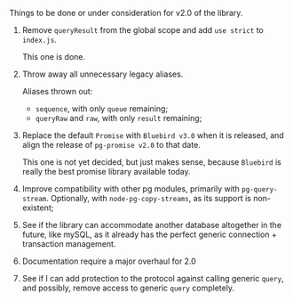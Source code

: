 Things to be done or under consideration for v2.0 of the library.

1. Remove `queryResult` from the global scope and add `use strict` to `index.js`.
    
    This one is done.
    
2. Throw away all unnecessary legacy aliases.

    Aliases thrown out:
    * `sequence`, with only `queue` remaining;
    * `queryRaw` and `raw`, with only `result` remaining;

3. Replace the default `Promise` with `Bluebird v3.0` when it is released,
   and align the release of `pg-promise v2.0` to that date.
   
   This one is not yet decided, but just makes sense, because `Bluebird`
   is really the best promise library available today.
   
4. Improve compatibility with other pg modules, primarily with `pg-query-stream`.
   Optionally, with `node-pg-copy-streams`, as its support is non-existent;
    
   
5. See if the library can accommodate another database altogether in the future,
   like mySQL, as it already has the perfect generic connection + transaction management.

6. Documentation require a major overhaul for 2.0

7. See if I can add protection to the protocol against calling generic `query`,
   and possibly, remove access to generic `query` completely.
